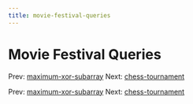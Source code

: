```yaml
---
title: movie-festival-queries
---
```




# Movie Festival Queries

Prev:
[maximum-xor-subarray](maximum-xor-subarray.md)
Next: [chess-tournament](chess-tournament.md)

Prev:
[maximum-xor-subarray](maximum-xor-subarray.md)
Next: [chess-tournament](chess-tournament.md)
